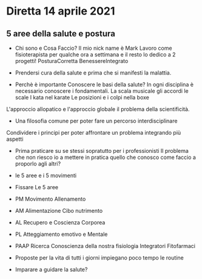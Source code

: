 # Diretta 14 aprile 2021 
## 5 aree della salute e postura


- Chi sono e Cosa Faccio?
Il mio nick name è Mark Lavoro come fisioterapista per qualche ora a settimana e il resto lo dedico a 2 progetti! 
PosturaCorretta BenessereIntegrato

- Prendersi cura della salute e prima che si manifesti la malattia.

- Perchè è importante Conoscere le basi della salute?
In ogni disciplina è necessario conoscere i fondamentali. 
La scala musicale 
gli accordi le scale
I kata nel karate
Le posizioni e i colpi nella boxe



L'approccio allopatico e l'approccio globale il problema della scientificità.


- Una filosofia comune per poter fare un percorso interdisciplinare 

Condividere i principi per poter affrontare un problema integrando più aspetti


- Prima praticare su se stessi sopratutto per i professionisti
Il problema che non riesco io a mettere in pratica quello che conosco come faccio a proporlo agli altri? 


- le 5 aree e i 5 movimenti

- Fissare Le 5 aree
- PM Movimento Allenamento
- AM Alimentazione Cibo nutrimento 
- AL Recupero e Coscienza Corporea
- PL Atteggiamento emotivo e Mentale
- PAAP Ricerca Conoscienza della nostra fisiologia Integratori Fitofarmaci



-  Proposte per la vita di tutti i giorni impiegano poco tempo le routine

- Imparare a guidare la salute?


